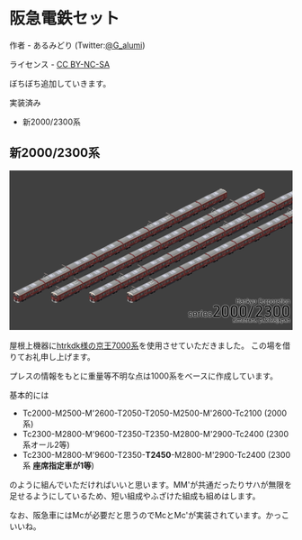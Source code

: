 # 阪急電鉄セット
作者 - あるみどり (Twitter:[@G_alumi](https://twitter.com/G_alumi))

ライセンス - [CC BY-NC-SA](https://creativecommons.org/licenses/by-nc-sa/4.0/deed.ja)

ぼちぼち追加していきます。

実装済み
- 新2000/2300系

## 新2000/2300系
![サムネ新2000](N2000/thumbnail_N2000.png)

屋根上機器に[htrkdk様の京王7000系](https://sites.google.com/site/htrsimu)を使用させていただきました。
この場を借りてお礼申し上げます。

プレスの情報をもとに重量等不明な点は1000系をベースに作成しています。

基本的には
- Tc2000-M2500-M'2600-T2050-T2050-M2500-M'2600-Tc2100 (2000系)
- Tc2300-M2800-M'9600-T2350-T2350-M2800-M'2900-Tc2400 (2300系オール2等)
- Tc2300-M2800-M'9600-T2350-**T2450**-M2800-M'2900-Tc2400 (2300系 **座席指定車が1等**)

のように組んでいただければいいと思います。MM'が共通だったりサハが無限を足せるようにしているため、短い組成やふざけた組成も組めはします。

なお、阪急車にはMcが必要だと思うのでMcとMc'が実装されています。かっこいいね。